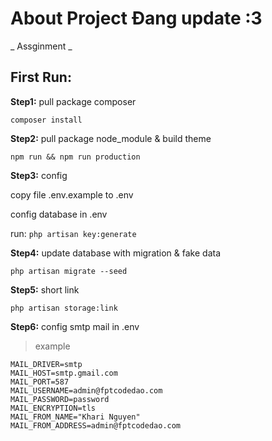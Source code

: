 
# About Project Đang update :3
_ Assginment _


## First Run:
**Step1:**
pull package composer

`composer install`

**Step2:**
pull package node_module & build theme 

`npm run && npm run production`

**Step3:**
config

copy file .env.example to .env

config database in .env

run: `php artisan key:generate`

**Step4:**
update database with migration & fake data

`php artisan migrate --seed`

**Step5:**
short link

`php artisan storage:link`

**Step6:**
config smtp mail in .env
>example
```
MAIL_DRIVER=smtp
MAIL_HOST=smtp.gmail.com
MAIL_PORT=587
MAIL_USERNAME=admin@fptcodedao.com
MAIL_PASSWORD=password
MAIL_ENCRYPTION=tls
MAIL_FROM_NAME="Khari Nguyen"
MAIL_FROM_ADDRESS=admin@fptcodedao.com
```
